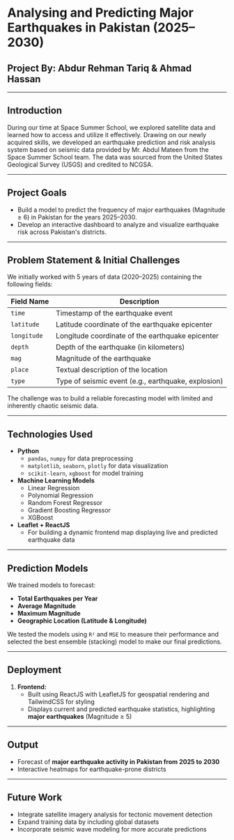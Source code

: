 # Analysing and Predicting Major Earthquakes in Pakistan (2025–2030)

## Project By: Abdur Rehman Tariq & Ahmad Hassan

---

## Introduction

During our time at Space Summer School, we explored satellite data and learned how to access and utilize it effectively. Drawing on our newly acquired skills, we developed an earthquake prediction and risk analysis system based on seismic data provided by Mr. Abdul Mateen from the Space Summer School team. The data was sourced from the United States Geological Survey (USGS) and credited to NCGSA.

---

## Project Goals

- Build a model to predict the frequency of major earthquakes (Magnitude ≥ 6) in Pakistan for the years 2025–2030.
- Develop an interactive dashboard to analyze and visualize earthquake risk across Pakistan's districts.

---

## Problem Statement & Initial Challenges

We initially worked with 5 years of data (2020–2025) containing the following fields:

| Field Name | Description |
|------------|-------------|
| `time` | Timestamp of the earthquake event |
| `latitude` | Latitude coordinate of the earthquake epicenter |
| `longitude` | Longitude coordinate of the earthquake epicenter |
| `depth` | Depth of the earthquake (in kilometers) |
| `mag` | Magnitude of the earthquake |
| `place` | Textual description of the location |
| `type` | Type of seismic event (e.g., earthquake, explosion) |

The challenge was to build a reliable forecasting model with limited and inherently chaotic seismic data.

---

## Technologies Used

- **Python**
  - `pandas`, `numpy` for data preprocessing
  - `matplotlib`, `seaborn`, `plotly` for data visualization
  - `scikit-learn`, `xgboost` for model training
- **Machine Learning Models**
  - Linear Regression
  - Polynomial Regression
  - Random Forest Regressor
  - Gradient Boosting Regressor
  - XGBoost
- **Leaflet + ReactJS**
  - For building a dynamic frontend map displaying live and predicted earthquake data
---

## Prediction Models

We trained models to forecast:

- **Total Earthquakes per Year**
- **Average Magnitude**
- **Maximum Magnitude**
- **Geographic Location (Latitude & Longitude)**

We tested the models using `R²` and `MSE` to measure their performance and selected the best ensemble (stacking) model to make our final predictions.

---

## Deployment

1. **Frontend:**
   - Built using ReactJS with LeafletJS for geospatial rendering and TailwindCSS for styling
   - Displays current and predicted earthquake statistics, highlighting **major earthquakes** (Magnitude ≥ 5)


---

## Output

- Forecast of **major earthquake activity in Pakistan from 2025 to 2030**
- Interactive heatmaps for earthquake-prone districts
---

## Future Work

- Integrate satellite imagery analysis for tectonic movement detection
- Expand training data by including global datasets
- Incorporate seismic wave modeling for more accurate predictions
